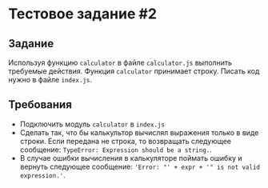 # Тестовое задание #2

## Задание
Используя функцию `calculator` в файле `calculator.js` выполнить требуемые действия. Функция `calculator` принимает строку. Писать код нужно в файле `index.js`.

## Требования
- Подключить модуль `calculator` в `index.js`
- Сделать так, что бы калькультор вычислял выражения только в виде строки. Если передана не строка, то возвращать следующее сообщение: `TypeError: Expression should be a string.`.
- В случае ошибки вычисления в калькуляторе поймать ошибку и вернуть следующее сообщение: `'Error: "' + expr + '" is not valid expression.'`.
